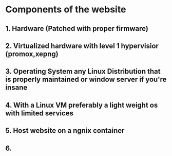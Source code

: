 # Components of the website
## 1. Hardware (Patched with proper firmware)

## 2. Virtualized hardware with level 1 hypervisior (promox,xepng)

## 3. Operating System any Linux Distribution that is properly maintained or window server if you're insane

## 4. With a Linux VM preferably a light weight os with limited services

## 5. Host website on a ngnix container

## 6. 